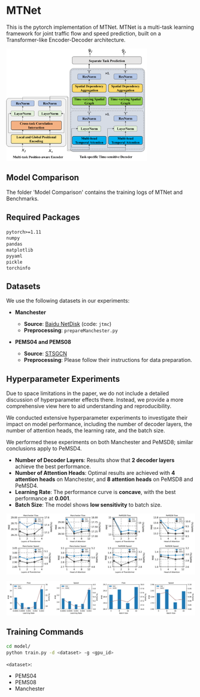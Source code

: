 # MTNet
This is the pytorch implementation of MTNet. MTNet is a multi-task learning framework for joint traffic flow and speed prediction, built on a Transformer-like Encoder-Decoder architecture. 

<img src="Figures/model.jpg" height="300"/>

## Model Comparison
The folder 'Model Comparison' contains the training logs of MTNet and Benchmarks.

## Required Packages

```
pytorch>=1.11
numpy
pandas
matplotlib
pyyaml
pickle
torchinfo
```

## Datasets

We use the following datasets in our experiments:

- **Manchester**   
  - **Source**: [Baidu NetDisk](https://pan.baidu.com/s/1YpZa1mYI3uOHl7lKKHjM_Q) (code: `jtmc`)   
  - **Preprocessing**: `prepareManchester.py`

- **PEMS04 and PEMS08**   
  - **Source**: [STSGCN](https://github.com/Davidham3/STSGCN)   
  - **Preprocessing**: Please follow their instructions for data preparation.  

## Hyperparameter Experiments

Due to space limitations in the paper, we do not include a detailed discussion of hyperparameter effects there. Instead, we provide a more comprehensive view here to aid understanding and reproducibility.

We conducted extensive hyperparameter experiments to investigate their impact on model performance, including the number of decoder layers, the number of attention heads, the learning rate, and the batch size.

We performed these experiments on both Manchester and PeMSD8; similar conclusions apply to PeMSD4.

- **Number of Decoder Layers**: Results show that **2 decoder layers** achieve the best performance.  
- **Number of Attention Heads**: Optimal results are achieved with **4 attention heads** on Manchester, and **8 attention heads** on PeMSD8 and PeMSD4. 
- **Learning Rate**: The performance curve is **concave**, with the best performance at **0.001**.  
- **Batch Size**: The model shows **low sensitivity** to batch size.

![Hyperparameter Experiment - Number of Layers and Attention Heads](experiments/parameters.jpg)

![Hyperparameter Experiment - Learning Rate and Batch Size](experiments/LR_BS.jpg)




## Training Commands

```bash
cd model/
python train.py -d <dataset> -g <gpu_id>
```

`<dataset>`:
- PEMS04
- PEMS08
- Manchester

